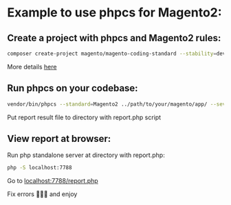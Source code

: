 # Example to use phpcs for Magento2:

## Create a project with phpcs and Magento2 rules:
```bash
composer create-project magento/magento-coding-standard --stability=dev magento-coding-standard
```
More details [here](https://github.com/magento/magento-coding-standard)

## Run phpcs on your codebase:

```bash
vendor/bin/phpcs --standard=Magento2 ../path/to/your/magento/app/ --severity=10 --report=json > ../path/to/report/cs_report.json 
```

Put report result file to directory with report.php script

## View report at browser:

Run php standalone server at directory with report.php:

```bash
php -S localhost:7788
```

Go to [localhost:7788/report.php](localhost:7788/report.php)

Fix errors 👨‍🔧🐛 and enjoy 
